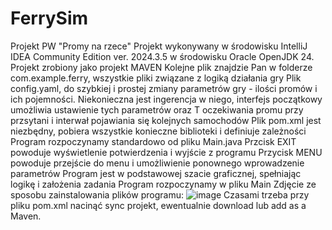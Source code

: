 # FerrySim
Projekt PW "Promy na rzece"
Projekt wykonywany w środowisku IntelliJ IDEA Community Edition ver. 2024.3.5 w środowisku Oracle OpenJDK 24. Projekt zrobiony jako projekt MAVEN
Kolejne plik znajdzie Pan w folderze com.example.ferry, wszystkie pliki związane z logiką działania gry
Plik config.yaml, do szybkiej i prostej zmiany parametrów gry - ilości promów i ich pojemności. Niekonieczna jest ingerencja w niego, interfejs początkowy umożliwia ustawienie tych parametrów oraz T oczekiwania promu przy przsytani i interwał  pojawiania się kolejnych samochodów
Plik pom.xml jest niezbędny, pobiera wszystkie konieczne biblioteki i definiuje zależności
Program rozpoczynamy standardowo od pliku Main.java
Przcisk EXIT powoduje wyświetlenie potwierdzenia i wyjście z programu
Przycisk MENU powoduje przejście do menu i umożliwienie ponownego wprowadzenie parametrów
Program jest w podstawowej szacie graficznej, spełniając logikę i założenia zadania
Program rozpoczynamy w pliku Main
Zdjęcie ze sposobu zainstalowania plików programu:
![image](https://github.com/user-attachments/assets/aa88b0d9-ff7c-4d95-a767-0f736d71ba60)
Czasami trzeba przy pliku pom.xml nacinąć sync projekt, ewentualnie download lub add as a Maven.

